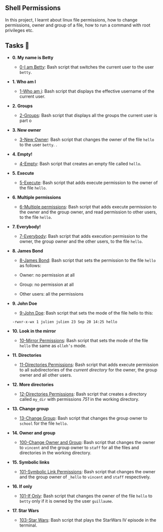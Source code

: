 ## Shell Permissions
In this project, I learnt about linux file permissions, how to change permissions, owner and group of a file, how to run a command with root privileges etc.
## Tasks :page_with_curl:
* **0. My name is Betty**

  * [0-I am Betty](0-iam_betty): Bash script that switches the current user to the user `betty`.

* **1. Who am I**

  * [1-Who am i](1-who_am_i): Bash script that displays the effective username of the current user.

* **2. Groups**

  * [2-Groups](2-groups): Bash script that displays all the groups the current user is part o

* **3. New owner**

  * [3-New Owner](3-new_owner): Bash script that changes the owner of the file `hello` to the user `betty`.
  .
* **4. Empty!**

  * [4-Empty](4-empty): Bash script that creates an empty file called `hello`.

* **5. Execute**

  * [5-Execute](5-execute): Bash script that adds execute permission to the owner of the file `hello`.

* **6. Multiple permissions**

  * [6-Multiple permissions](6-multiple_permissions): Bash script that adds execute permission to the owner and the group owner, and read permission to other users, to the file `hello`.

* **7. Everybody!**

  * [7-Everybody](7-everybody): Bash script that adds execution permission to the owner, the group owner and the other users, to the file `hello`.

* **8. James Bond**

  * [8-James Bond](8-firstdelete): Bash script that sets the permission to the file `hello` as follows:

  * Owner: no permission at all

  * Group: no permission at all

  * Other users: all the permissions

* **9. John Doe**

  * [9-John Doe](9-John_Doe): Bash script that sets the mode of the file hello to this:

  `-rwxr-x-wx 1 julien julien 23 Sep 20 14:25 hello`

* **10. Look in the mirror**

  * [10-Mirror Permissions](10-mirror_permissions): Bash script that sets the mode of the file `hello` the same as `olleh’s` mode.

* **11. Directories**

  * [11-Directories Permissions](11-directories_permissions): Bash script that adds execute permission to all subdirectories of the *current directory* for the owner, the group owner and all other users.

* **12. More directories**

  * [12-Directories Permissions](12-directory_permissions): Bash script that creates a directory called `my_dir` with permissions *751* in the working directory.

* **13. Change group**

  * [13-Change Group](13-change_group): Bash script that changes the group owner to `school` for the file `hello`.

* **14. Owner and group**

  * [100-Change Owner and Group](100-change_owner_and_group): Bash script that changes the owner to `vincent` and the group owner to `staff` for all the files and directories in the working directory.

* **15. Symbolic links**

  * [101-Symbolic Link Permissions](101-symbolic_link_permissions): Bash script that changes the owner and the group owner of `_hello` to `vincent` and `staff` respectively.

* **16. If only**

  * [101-If Only](102-if_only): Bash script that changes the owner of the file `hello` to `betty` only if it is owned by the user `guillaume`.

* **17. Star Wars**

  * [103-Star Wars](103-Star_Wars): Bash script that plays the StarWars IV episode in the terminal.
